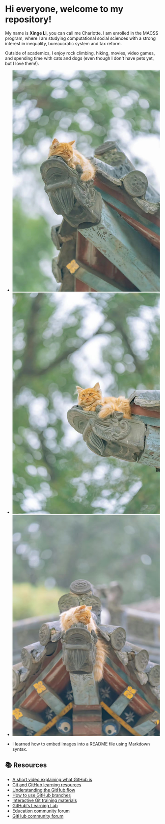  

# Hi everyone, welcome to my repository!

My name is **Xinge Li**, you can call me Charlotte. I am enrolled in the MACSS program, where I am studying computational social sciences with a strong interest in inequality, bureaucratic system and tax reform.

Outside of academics, I enjoy rock climbing, hiking, movies, video games, and spending time with cats and dogs (even though I don't have pets yet, but I love them!).
* ![cats1](20240616000615.jpg)
* ![cats2](20240616000608.jpg)
* ![cats3](20240616000611.jpg)

-  I learned how to embed images into a README file using Markdown syntax. 




## 📚  Resources 
* [A short video explaining what GitHub is](https://www.youtube.com/watch?v=w3jLJU7DT5E&feature=youtu.be) 
* [Git and GitHub learning resources](https://docs.github.com/en/github/getting-started-with-github/git-and-github-learning-resources) 
* [Understanding the GitHub flow](https://guides.github.com/introduction/flow/)
* [How to use GitHub branches](https://www.youtube.com/watch?v=H5GJfcp3p4Q&feature=youtu.be)
* [Interactive Git training materials](https://githubtraining.github.io/training-manual/#/01_getting_ready_for_class)
* [GitHub's Learning Lab](https://lab.github.com/)
* [Education community forum](https://education.github.community/)
* [GitHub community forum](https://github.community/)
